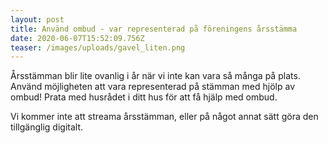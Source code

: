 ```yaml
---
layout: post
title: Använd ombud - var representerad på föreningens årsstämma
date: 2020-06-07T15:52:09.756Z
teaser: /images/uploads/gavel_liten.png
---
```

Årsstämman blir lite ovanlig i år när vi inte kan vara så många på plats. Använd möjligheten att vara representerad på stämman med hjölp av ombud! Prata med husrådet i ditt hus för att få hjälp med ombud. 

Vi kommer inte att streama årsstämman, eller på något annat sätt göra den tillgänglig digitalt.